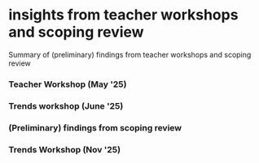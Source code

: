# insights from teacher workshops and scoping review
Summary of (preliminary) findings from teacher workshops and scoping review

### Teacher Workshop (May '25)

### Trends workshop (June '25)

### (Preliminary) findings from scoping review

### Trends Workshop (Nov '25)